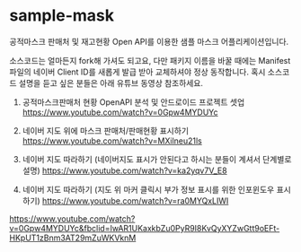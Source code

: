 # sample-mask
공적마스크 판매처 및 재고현황 Open API를 이용한 샘플 마스크 어플리케이션입니다.

소스코드는 얼마든지 fork해 가셔도 되고요, 다만 패키지 이름을 바꿀 때에는 Manifest 파일의 네이버 Client ID를 새롭게 발급 받아 교체하셔야 정상 동작합니다. 혹시 소스코드 설명을 듣고 싶은 분들은 아래 유튜브 동영상 참조하세요.

1. 공적마스크판매처 현황 OpenAPI 분석 및 안드로이드 프로젝트 셋업
https://www.youtube.com/watch?v=0Gpw4MYDUYc

2. 네이버 지도 위에 마스크 판매처/판매현황 표시하기
https://www.youtube.com/watch?v=MXilneu21ls

3. 네이버 지도 따라하기 (네이버지도 표시가 안된다고 하시는 분들이 계셔서 단계별로 설명)
https://www.youtube.com/watch?v=ka2yqv7V_E8

4. 네이버 지도 따라하기 (지도 위 마커 클릭시 부가 정보 표시를 위한 인포윈도우 표시하기)
https://www.youtube.com/watch?v=ra0MYQxLIWI


https://www.youtube.com/watch?v=0Gpw4MYDUYc&fbclid=IwAR1UKaxkbZu0PyR9I8KvQyXYZwGtt9oEFt-HKpUT1zBnm3AT29mZuWKVknM
